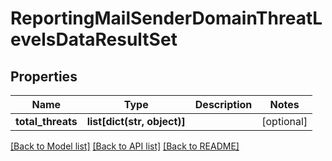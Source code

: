 # ReportingMailSenderDomainThreatLevelsDataResultSet

## Properties
Name | Type | Description | Notes
------------ | ------------- | ------------- | -------------
**total_threats** | **list[dict(str, object)]** |  | [optional] 

[[Back to Model list]](../README.md#documentation-for-models) [[Back to API list]](../README.md#documentation-for-api-endpoints) [[Back to README]](../README.md)

